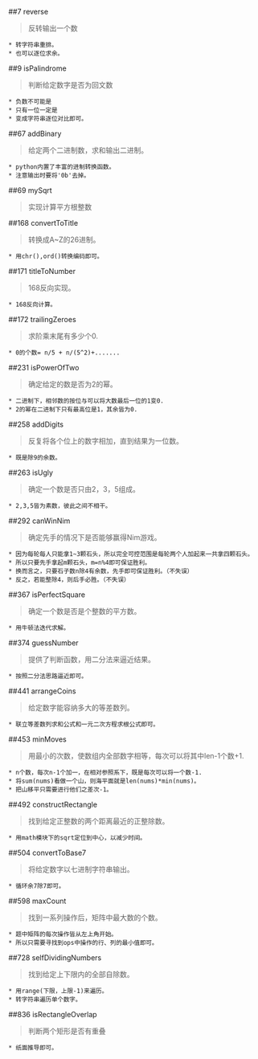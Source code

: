 ##7 reverse
> 反转输出一个数

	* 转字符串重排。
	* 也可以逐位求余。

##9 isPalindrome
> 判断给定数字是否为回文数

	* 负数不可能是
	* 只有一位一定是
	* 变成字符串逐位对比即可。

##67 addBinary
> 给定两个二进制数，求和输出二进制。

	* python内置了丰富的进制转换函数。
	* 注意输出时要将'0b'去掉。

##69 mySqrt
> 实现计算平方根整数

##168 convertToTitle
> 转换成A~Z的26进制。

	* 用chr(),ord()转换编码即可。

##171 titleToNumber
> 168反向实现。

	* 168反向计算。

##172 trailingZeroes
> 求阶乘末尾有多少个0.

	* 0的个数= n/5 + n/(5^2)+.......

##231 isPowerOfTwo
> 确定给定的数是否为2的幂。

	* 二进制下，相邻数的按位与可以将大数最后一位的1变0.
	* 2的幂在二进制下只有最高位是1，其余皆为0.

##258 addDigits
> 反复将各个位上的数字相加，直到结果为一位数。

	* 既是除9的余数。

##263 isUgly
> 确定一个数是否只由2，3，5组成。

	* 2,3,5皆为素数，彼此之间不相干。

##292 canWinNim
> 确定先手的情况下是否能够赢得Nim游戏。

	* 因为每轮每人只能拿1~3颗石头，所以完全可控范围是每轮两个人加起来一共拿四颗石头。
	* 所以只要先手拿起m颗石头，m=n%4即可保证胜利。
	* 换而言之，只要石子数n除4有余数，先手即可保证胜利。（不失误）
	* 反之，若能整除4，则后手必胜。（不失误）
	
##367 isPerfectSquare
> 确定一个数是否是个整数的平方数。

	* 用牛顿法迭代求解。

##374 guessNumber
> 提供了判断函数，用二分法来逼近结果。

	* 按照二分法思路逼近即可。

##441 arrangeCoins
> 给定数字能容纳多大的等差数列。

	* 联立等差数列求和公式和一元二次方程求根公式即可。

##453 minMoves
> 用最小的次数，使数组内全部数字相等，每次可以将其中len-1个数+1.

	* n个数，每次n-1个加一，在相对参照系下，既是每次可以将一个数-1.
	* 将sum(nums)看做一个山，则海平面就是len(nums)*min(nums)。
	* 把山移平只需要进行他们之差次-1。

##492 constructRectangle
> 找到给定正整数的两个距离最近的正整除数。

	* 用math模块下的sqrt定位到中心，以减少时间。

##504 convertToBase7
> 将给定数字以七进制字符串输出。

	* 循环余7除7即可。

##598 maxCount
> 找到一系列操作后，矩阵中最大数的个数。

	* 题中矩阵的每次操作皆从左上角开始。
	* 所以只需要寻找到ops中操作的行、列的最小值即可。

##728 selfDividingNumbers
> 找到给定上下限内的全部自除数。

	* 用range(下限，上限-1)来遍历。
	* 转字符串遍历单个数字。

##836 isRectangleOverlap
> 判断两个矩形是否有重叠

	* 纸面推导即可。